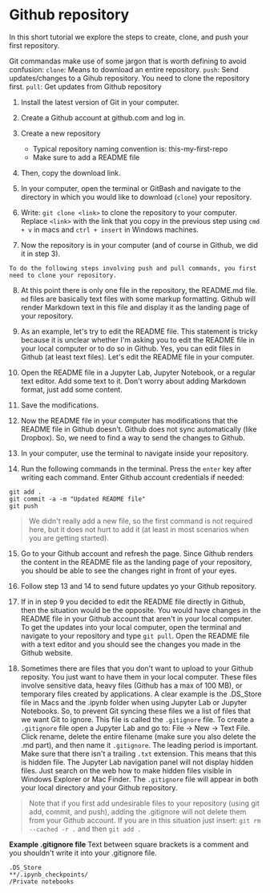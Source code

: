 # Github repository

In this short tutorial we explore the steps to create, clone, and push your first repository.

Git commandas make use of some jargon that is worth defining to avoid confusion:
`clone`: Means to download an entire repository.
`push`: Send updates/changes to a Gihub repository. You need to clone the repository first.
`pull`: Get updates from Github repository

1. Install the latest version of Git in your computer.

2. Create a Github account at github.com and log in.

3. Create a new repository
    - Typical repository naming convention is: this-my-first-repo
    - Make sure to add a README file
    
4. Then, copy the download link.

5. In your computer, open the terminal or GitBash and navigate to the directory in which you would like to download (`clone`) your repository.

6. Write: `git clone <link>` to clone the repository to your computer. Replace `<link>` with the link that you copy in the previous step using `cmd + v` in macs and `ctrl + insert` in Windows machines.

7. Now the repository is in your computer (and of course in Github, we did it in step 3).

```{note}
To do the following steps involving push and pull commands, you first need to clone your repository.
```

8. At this point there is only one file in the repository, the README.md file. `md` files are basically text files with some markup formatting. Github will render Markdown text in this file and display it as the landing page of your repository.
9. As an example, let's try to edit the README file. This statement is tricky because it is unclear whether I'm asking you to edit the README file in your local computer or to do so in Github. Yes, you can edit files in Github (at least text files). Let's edit the README file in your computer.
10. Open the README file in a Jupyter Lab, Jupyter Notebook, or a regular text editor. Add some text to it. Don't worry about adding Markdown format, just add some content.
11. Save the modifications.

12. Now the README file in your computer has modifications that the README file in Github doesn't. Github does not sync automatically (like Dropbox). So, we need to find a way to send the changes to Github.

13. In your computer, use the terminal to navigate inside your repository.

14. Run the following commands in the terminal. Press the `enter` key after writing each command. Enter Github account credentials if needed:
```
git add .
git commit -a -m "Updated README file"
git push
```
> We didn't really add a new file, so the first command is not required here, but it does not hurt to add it (at least in most scenarios when you are getting started).

15. Go to your Github account and refresh the page. Since Github renders the content in the README file as the landing page of your repository, you should be able to see the changes right in front of your eyes. 

16. Follow step 13 and 14 to send future updates yo your Github repository.

17. If in in step 9 you decided to edit the README file directly in Github, then the situation would be the opposite. You would have changes in the README file in your Github account that aren't in your local computer. To get the updates into your local computer, open the terminal and navigate to your repository and type `git pull`. Open the README file with a text editor and you should see the changes you made in the Github website.

18. Sometimes there are files that you don't want to upload to your Github reposity. You just want to have them in your local computer. These files involve sensitive data, heavy files (Github has a max of 100 MB), or temporary files created by applications. A clear example is the .DS_Store file in Macs and the .ipynb folder when using Jupyter Lab or Jupyter Notebooks. So, to prevent Git syncing these files we a list of files that we want Git to ignore. This file is called the `.gitignore` file.  To create a `.gitignore` file open a Jupyter Lab and go to: File -> New -> Text File. Click rename, delete the entire filename (make sure you also delete the .md part), and then name it `.gitignore`. The leading period is important. Make sure that there isn't a trailing `.txt` extension. This means that this is hidden file. The Jupyter Lab navigation panel will not display hidden files. Just search on the web how to make hidden files visible in Windows Explorer or Mac Finder. The `.gitignore` file will appear in both your local directory and your Github repository. 
> Note that if you first add undesirable files to your repository (using git add, commit, and push), adding the .gitignore will not delete them from your Github account. If you are in this situation just insert: `git rm --cached -r .` and then `git add .`

**Example .gitignore file**
Text between square brackets is a comment and you shouldn't write it into your .gitignore file.
```
.DS_Store               
**/.ipynb_checkpoints/  
/Private notebooks
```


